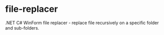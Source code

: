# file-replacer
.NET C# WinForm file replacer - replace file recursively on a specific folder and sub-folders. 
